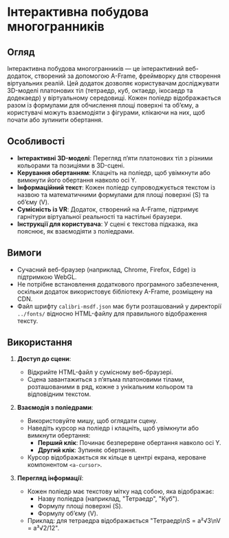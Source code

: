 # Інтерактивна побудова многогранників

## Огляд
Інтерактивна побудова многогранників — це інтерактивний веб-додаток, створений за допомогою A-Frame, фреймворку для створення віртуальних реалій. Цей додаток дозволяє користувачам досліджувати 3D-моделі платонових тіл (тетраедр, куб, октаедр, ікосаедр та додекаедр) у віртуальному середовищі. Кожен поліедр відображається разом із формулами для обчислення площі поверхні та об’єму, а користувачі можуть взаємодіяти з фігурами, клікаючи на них, щоб почати або зупинити обертання.

## Особливості
- **Інтерактивні 3D-моделі**: Перегляд п’яти платонових тіл з різними кольорами та позиціями в 3D-сцені.
- **Керування обертанням**: Клацніть на поліедр, щоб увімкнути або вимкнути його обертання навколо осі Y.
- **Інформаційний текст**: Кожен поліедр супроводжується текстом із назвою та математичними формулами для площі поверхні (S) та об’єму (V).
- **Сумісність із VR**: Додаток, створений на A-Frame, підтримує гарнітури віртуальної реальності та настільні браузери.
- **Інструкції для користувача**: У сцені є текстова підказка, яка пояснює, як взаємодіяти з поліедрами.

## Вимоги
- Сучасний веб-браузер (наприклад, Chrome, Firefox, Edge) із підтримкою WebGL.
- Не потрібне встановлення додаткового програмного забезпечення, оскільки додаток використовує бібліотеку A-Frame, розміщену на CDN.
- Файл шрифту `calibri-msdf.json` має бути розташований у директорії `../fonts/` відносно HTML-файлу для правильного відображення тексту.

## Використання
1. **Доступ до сцени**:
   - Відкрийте HTML-файл у сумісному веб-браузері.
   - Сцена завантажиться з п’ятьма платоновими тілами, розташованими в ряд, кожне з унікальним кольором та відповідним текстом.

2. **Взаємодія з поліедрами**:
   - Використовуйте мишу, щоб оглядати сцену.
   - Наведіть курсор на поліедр і клацніть, щоб увімкнути або вимкнути обертання:
     - **Перший клік**: Починає безперервне обертання навколо осі Y.
     - **Другий клік**: Зупиняє обертання.
   - Курсор відображається як кільце в центрі екрана, кероване компонентом `<a-cursor>`.

3. **Перегляд інформації**:
   - Кожен поліедр має текстову мітку над собою, яка відображає:
     - Назву поліедра (наприклад, "Тетраедр", "Куб").
     - Формулу площі поверхні (S).
     - Формулу об’єму (V).
   - Приклад: для тетраедра відображається "Тетраедр\nS = a²√3\nV = a³√2/12".

